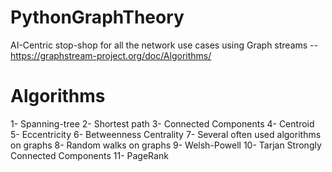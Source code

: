 # PythonGraphTheory
AI-Centric stop-shop for all the network use cases using Graph streams -- https://graphstream-project.org/doc/Algorithms/

# Algorithms
1- Spanning-tree
2- Shortest path
3- Connected Components
4- Centroid
5- Eccentricity
6- Betweenness Centrality
7- Several often used algorithms on graphs
8- Random walks on graphs
9- Welsh-Powell
10- Tarjan Strongly Connected Components
11- PageRank

